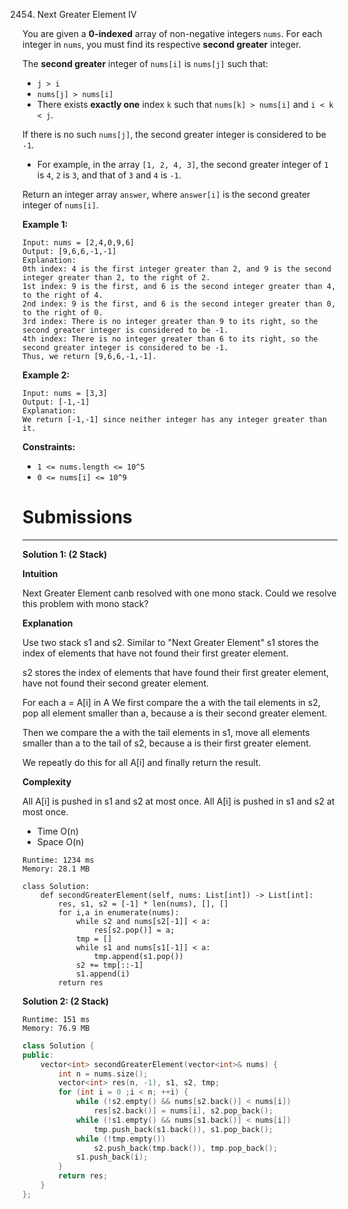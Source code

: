 2454. Next Greater Element IV

You are given a **0-indexed** array of non-negative integers `nums`. For each integer in `nums`, you must find its respective **second greater** integer.

The **second greater** integer of `nums[i]` is `nums[j]` such that:

* `j > i`
* `nums[j] > nums[i]`
* There exists **exactly one** index `k` such that `nums[k] > nums[i]` and `i < k < j`.

If there is no such `nums[j]`, the second greater integer is considered to be `-1`.

* For example, in the array `[1, 2, 4, 3]`, the second greater integer of `1` is `4`, `2` is `3`, and that of `3` and `4` is `-1`.

Return an integer array `answer`, where `answer[i]` is the second greater integer of `nums[i]`.

 

**Example 1:**
```
Input: nums = [2,4,0,9,6]
Output: [9,6,6,-1,-1]
Explanation:
0th index: 4 is the first integer greater than 2, and 9 is the second integer greater than 2, to the right of 2.
1st index: 9 is the first, and 6 is the second integer greater than 4, to the right of 4.
2nd index: 9 is the first, and 6 is the second integer greater than 0, to the right of 0.
3rd index: There is no integer greater than 9 to its right, so the second greater integer is considered to be -1.
4th index: There is no integer greater than 6 to its right, so the second greater integer is considered to be -1.
Thus, we return [9,6,6,-1,-1].
```

**Example 2:**
```
Input: nums = [3,3]
Output: [-1,-1]
Explanation:
We return [-1,-1] since neither integer has any integer greater than it.
```

**Constraints:**

* `1 <= nums.length <= 10^5`
* `0 <= nums[i] <= 10^9`

# Submissions
---
**Solution 1: (2 Stack)**

**Intuition**

Next Greater Element canb resolved with one mono stack.
Could we resolve this problem with mono stack?


**Explanation**

Use two stack s1 and s2.
Similar to "Next Greater Element"
s1 stores the index of elements
that have not found their first greater element.

s2 stores the index of elements
that have found their first greater element,
have not found their second greater element.

For each a = A[i] in A
We first compare the a with the tail elements in s2,
pop all element smaller than a,
because a is their second greater element.

Then we compare the a with the tail elements in s1,
move all elements smaller than a to the tail of s2,
because a is their first greater element.

We repeatly do this for all A[i] and finally return the result.


**Complexity**

All A[i] is pushed in s1 and s2 at most once.
All A[i] is pushed in s1 and s2 at most once.

* Time O(n)
* Space O(n)

```
Runtime: 1234 ms
Memory: 28.1 MB
```
```
class Solution:
    def secondGreaterElement(self, nums: List[int]) -> List[int]:
        res, s1, s2 = [-1] * len(nums), [], []
        for i,a in enumerate(nums):
            while s2 and nums[s2[-1]] < a:
                res[s2.pop()] = a;
            tmp = []
            while s1 and nums[s1[-1]] < a:
                tmp.append(s1.pop())
            s2 += tmp[::-1]
            s1.append(i)
        return res
```

**Solution 2: (2 Stack)**
```
Runtime: 151 ms
Memory: 76.9 MB
```
```c++
class Solution {
public:
    vector<int> secondGreaterElement(vector<int>& nums) {
        int n = nums.size();
        vector<int> res(n, -1), s1, s2, tmp;
        for (int i = 0 ;i < n; ++i) {
            while (!s2.empty() && nums[s2.back()] < nums[i])
                res[s2.back()] = nums[i], s2.pop_back();
            while (!s1.empty() && nums[s1.back()] < nums[i])
                tmp.push_back(s1.back()), s1.pop_back();
            while (!tmp.empty())
                s2.push_back(tmp.back()), tmp.pop_back();
            s1.push_back(i);
        }
        return res;
    }
};
```
